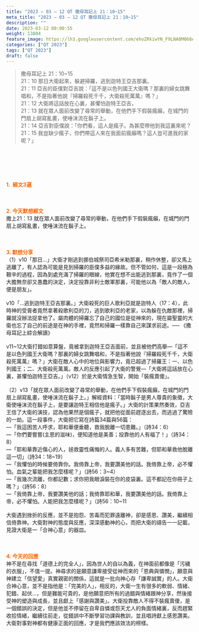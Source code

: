 ```yaml
---
title: "2023 – 03 – 12 QT 撒母耳記上 21：10~15"
meta_title: "2023 – 03 – 12 QT 撒母耳記上 21：10~15"
description: ""
date: 2023-03-12 00:00:55
weight: 13804
feature_image: https://lh3.googleusercontent.com/ehoZRkiwYN_F9LNA8M068AYxt73EavCZno-PD1cJRuf5BbSkQVUWr3gNEbt5kSs28Pb_Elg17kSrtf9ybWvojWoMV6I4tPM3vGRGDq6GkKkPdL2Gut4QAIw4-uykKUAtNiKgQKntvsU=w800
categories: ["QT 2023"]
tags: ["QT 2023"]
draft: false
---
```


<blockquote>撒母耳記上 21：10~15<br />
21：10 那日大衛起來，躲避掃羅，逃到迦特王亞吉那裏。<br />
21：11 亞吉的臣僕對亞吉說：「這不是以色列國王大衛嗎？那裏的婦女跳舞唱和，不是指著他說『掃羅殺死千千，大衛殺死萬萬』嗎？」<br />
21：12 大衛將這話放在心裏，甚懼怕迦特王亞吉，<br />
21：13 就在眾人面前改變了尋常的舉動，在他們手下假裝瘋癲，在城門的門扇上胡寫亂畫，使唾沫流在鬍子上。<br />
21：14 亞吉對臣僕說：「你們看，這人是瘋子。為甚麼帶他到我這裏來呢？<br />
21：15 我豈缺少瘋子，你們帶這人來在我面前瘋癲嗎？這人豈可進我的家呢？」</blockquote><br />
&nbsp;<br />
<br />
&nbsp;<br />
<br />
<span style="color: #ff6600;"><strong>1.  經文3遍</strong></span><br />
<br />
&nbsp;<br />
<br />
<span style="color: #ff6600;"><strong>2. 今天默想經文<br />
</strong></span>撒上21：13 就在眾人面前改變了尋常的舉動，在他們手下假裝瘋癲，在城門的門扇上胡寫亂畫，使唾沫流在鬍子上。<br />
<br />
&nbsp;<br />
<br />
<strong><span style="color: #ff6600;">3. 默想分享<br />
</span></strong>（1）v10「那日…」大衛才剛逃到挪伯城祭司亞希米勒那裏，稍作休整，卻又馬上逃離了，有人認為可能是見到掃羅的臣僕多益的緣故。但不管如何，這是一段極為鞎辛的過程，因為到處充滿了掃羅的眼線，他實在想不出能逃到那裏，竟作了一個大膽無奈卻又愚蠢的決定，決定投靠非利士敵軍那裏，可能他以為「敵人的敵人，便是朋友」。<br />
<br />
v10「…逃到迦特王亞吉那裏。」大衛殺死的巨人歌利亞就是迦特人（17：4），此時神的受膏者竟然拿著殺歌利亞的刀，逃到歌利亞的老家，以為躲在仇敵那裡，掃羅就沒辦法捉拿他了。屬肉體的掃羅忘了自己的國位是從神來的，現在屬聖靈的大衛也忘了自己的前途是在神的手裡，竟然和掃羅一樣靠自己來謀求前途。── 《撒母耳記上綜合解讀》<br />
<br />
v11~12大衛打錯如意算盤，竟被拿到迦特王亞吉面前，並且被他們高舉—「這不是以色列國王大衛嗎？那裏的婦女跳舞唱和，不是指著他說『掃羅殺死千千，大衛殺死萬萬』嗎？」大衛在敵人心中的地位與影響力，竟已超過了掃羅王：一、以色列國王；二、大衛殺死萬萬。敵人的反應引起了大衛的警覺—「大衛將這話放在心裏，甚懼怕迦特王亞吉。」（v12）於是大衛情急生智，開始「裝瘋賣傻」。<br />
<br />
（2）v13「就在眾人面前改變了尋常的舉動，在他們手下假裝瘋癲，在城門的門扇上胡寫亂畫，使唾沫流在鬍子上。」解經資料：「當時鬍子是男人尊貴的象徵，大衛使唾沫流在鬍子上，是要讓迦特王相信他是瘋子。」大衛的計策果然奏效，亞吉王信了大衛的演技，認為他果然是個瘋子，就把他從面前趕逐出去，而逃過了驚險的一劫。這一段事件，大衛把它寫在詩篇34篇與56篇：<br />
—「我這困苦人呼求，耶和華便垂聽，救我脫離一切患難。」（詩34：6）<br />
—「你們要嘗嘗(主恩的滋味)，便知道他是美善；投靠他的人有福了！」（詩34：8）<br />
—「耶和華靠近傷心的人，拯救靈性痛悔的人。義人多有苦難，但耶和華救他脫離這一切」（詩34：18~19）<br />
—「我懼怕的時候要倚靠你。我倚靠上帝，我要讚美他的話。我倚靠上帝，必不懼怕。血氣之輩能把我怎麼樣呢？」（詩56：3~4）<br />
—「我幾次流離，你都記數；求你把我眼淚裝在你的皮袋裏。這不都記在你冊子上嗎？」（詩56：8）<br />
—「我倚靠上帝，我要讚美他的話；我倚靠耶和華，我要讚美他的話。我倚靠上帝，必不懼怕。人能把我怎麼樣呢？」（詩56：10~11<br />
<br />
大衛遇到挫折的反應，並不是抱怨、苦毒而犯罪遠離神，卻是感恩、讚美，繼續相信倚靠神。大衛對神的態度與反應，深深感動神的心，而把大衛的禱告一一記載，見證大衛是一「合神心意」的器皿。<br />
<br />
&nbsp;<br />
<br />
<strong style="font-size: inherit;"><span style="color: #ff6600;">4. 今天的回應<br />
</span></strong>神不是在尋找「道德上的完全人」，因為世人的自以為義，在神面前都像是「污穢的衣服」，不值一提。神尋求的是願意謙卑接受從神而來的「恩典與憐憫」，願意與神建立「信望愛」真實親密的關係，這就是一批向神心存「謙卑誠實」的人。大衛合神心意，並不是指他是：「完美的人」，相反的，大衛一生有很多的軟弱、情緒、犯錯、起伏…，但是難能可貴的，是他願意把所有的過錯與情緒跟神分享，然後接受神的塑造與成長，並且獻上「感謝與讚美」。大衛投靠敵人不得不裝瘋賣傻，是一個錯誤的決定，但是他並不停留在自卑自憐或怨天尤人的負面情緒裏，反而趕緊收拾情緒，繼續往前走，從錯誤中不斷學習功課與教訓，並且唱詩獻上感恩讚美。大衛對事對神都有健康正面的回應，才是我們應該效法的榜樣。<br />
<br />
&nbsp;
        